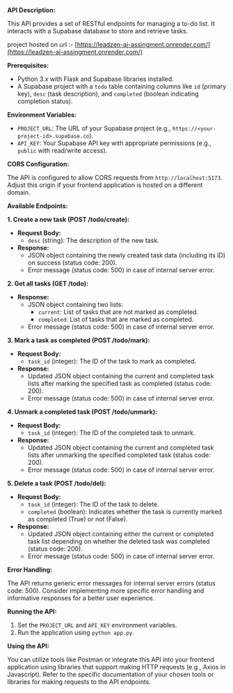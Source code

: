 **API Description:**

This API provides a set of RESTful endpoints for managing a to-do list. It interacts with a Supabase database to store and retrieve tasks.

project hosted on url :- [https://leadzen-ai-assingment.onrender.com/](https://leadzen-ai-assingment.onrender.com/)

**Prerequisites:**

- Python 3.x with Flask and Supabase libraries installed.
- A Supabase project with a `todo` table containing columns like `id` (primary key), `desc` (task description), and `completed` (boolean indicating completion status).

**Environment Variables:**

- `PROJECT_URL`: The URL of your Supabase project (e.g., `https://<your-project-id>.supabase.co`).
- `API_KEY`: Your Supabase API key with appropriate permissions (e.g., `public` with read/write access).

**CORS Configuration:**

The API is configured to allow CORS requests from `http://localhost:5173`. Adjust this origin if your frontend application is hosted on a different domain.

**Available Endpoints:**

**1. Create a new task (POST /todo/create):**

- **Request Body:**
    - `desc` (string): The description of the new task.
- **Response:**
    - JSON object containing the newly created task data (including its ID) on success (status code: 200).
    - Error message (status code: 500) in case of internal server error.

**2. Get all tasks (GET /todo):**

- **Response:**
    - JSON object containing two lists:
        - `current`: List of tasks that are not marked as completed.
        - `completed`: List of tasks that are marked as completed.
    - Error message (status code: 500) in case of internal server error.

**3. Mark a task as completed (POST /todo/mark):**

- **Request Body:**
    - `task_id` (integer): The ID of the task to mark as completed.
- **Response:**
    - Updated JSON object containing the current and completed task lists after marking the specified task as completed (status code: 200).
    - Error message (status code: 500) in case of internal server error.

**4. Unmark a completed task (POST /todo/unmark):**

- **Request Body:**
    - `task_id` (integer): The ID of the completed task to unmark.
- **Response:**
    - Updated JSON object containing the current and completed task lists after unmarking the specified completed task (status code: 200).
    - Error message (status code: 500) in case of internal server error.

**5. Delete a task (POST /todo/del):**

- **Request Body:**
    - `task_id` (integer): The ID of the task to delete.
    - `completed` (boolean): Indicates whether the task is currently marked as completed (True) or not (False).
- **Response:**
    - Updated JSON object containing either the current or completed task list depending on whether the deleted task was completed (status code: 200).
    - Error message (status code: 500) in case of internal server error.

**Error Handling:**

The API returns generic error messages for internal server errors (status code: 500). Consider implementing more specific error handling and informative responses for a better user experience.

**Running the API:**

1. Set the `PROJECT_URL` and `API_KEY` environment variables.
2. Run the application using `python app.py`.

**Using the API:**

You can utilize tools like Postman or integrate this API into your frontend application using libraries that support making HTTP requests (e.g., Axios in Javascript). Refer to the specific documentation of your chosen tools or libraries for making requests to the API endpoints.
